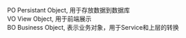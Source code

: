 PO Persistant Object, 用于存放数据到数据库  
VO View Object, 用于前端展示  
BO Business Object, 表示业务对象，用于Service和上层的转换